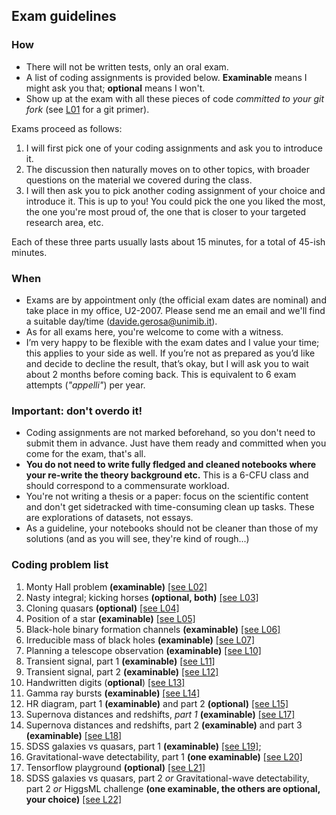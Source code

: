 ## Exam guidelines


### How

- There will not be written tests, only an oral exam.
- A list of coding assignments is provided below. **Examinable** means I might ask you that; **optional** means I won't.
- Show up at the exam with all these pieces of code *committed to your git fork*  (see [L01](lectures/L01_introduction.ipynb) for a git primer).  

Exams proceed as follows:

1. I will first pick one of your coding assignments and ask you to introduce it.
2. The discussion then naturally moves on to other topics, with broader questions on the material we covered during the class.
3. I will then ask you to pick another coding assignment of your choice and introduce it. This is up to you! You could pick the one you liked the most, the one you're most proud of, the one that is closer to your targeted research area, etc.

Each of these three parts usually lasts about 15 minutes, for a total of 45-ish minutes. 

### When

- Exams are by appointment only (the official exam dates are nominal) and take place in my office, U2-2007. Please send me an email and we'll find a suitable day/time ([davide.gerosa@unimib.it](mailto:davide.gerosa@unimib.it)).
- As for all exams here, you're welcome to come with a witness. 
- I’m very happy to be flexible with the exam dates and I value your time; this applies to your side as well. If you’re not as prepared as you’d like and decide to decline the result, that’s okay, but I will ask you to wait about 2 months before coming back. This is equivalent to 6 exam attempts (*"appelli"*) per year.


### Important: don't overdo it!

- Coding assignments are not marked beforehand, so you don't need to submit them in advance. Just have them ready and committed when you come for the exam, that's all. 
-  **You do not need to write fully fledged and cleaned notebooks where your re-write the theory background etc.** This is a 6-CFU class and should correspond to a commensurate workload. 
- You're not writing a thesis or a paper: focus on the scientific content and don't get sidetracked with time-consuming clean up tasks. These are explorations of datasets, not essays.
- As a guideline, your notebooks should not be cleaner than those of my solutions (and as you will see, they're kind of rough...)  


### Coding problem list

1. Monty Hall problem **(examinable)** [[see L02]](lectures/L02_probability.ipynb)
2. Nasty integral; kicking horses **(optional, both)** [[see L03]](lectures/L03_probability.ipynb)
3. Cloning quasars **(optional)** [[see L04]](lectures/L04_probability.ipynb)
4. Position of a star **(examinable)** [[see L05]](lectures/L05_frequentist.ipynb)
5. Black-hole binary formation channels **(examinable)** [[see L06]](lectures/L06_frequentist.ipynb)
6. Irreducible mass of black holes **(examinable)** [[see L07]](lectures/L07_frequentist.ipynb)
7. Planning a telescope observation **(examinable)**  [[see L10]](lectures/L10_bayesian.ipynb)
8. Transient signal, part 1 **(examinable)**  [[see L11]](lectures/L11_bayesian.ipynb)
9. Transient signal, part 2 **(examinable)** [[see L12]](lectures/L12_bayesian.ipynb)
10. Handwritten digits (**optional**) [[see L13]](lectures/L13_introduction.ipynb)
11. Gamma ray bursts **(examinable)**  [[see L14]](lectures/L14_clustering.ipynb)
12. HR diagram, part 1 **(examinable)** and part 2 **(optional)** [[see L15]](lectures/L15_dimensionality.ipynb)
13. Supernova distances and redshifts, *part 1* **(examinable)** [[see L17]](lectures/L17_regression.ipynb)
14. Supernova distances and redshifts, part 2 **(examinable)** and part 3 **(examinable)** [[see L18]](lectures/L18_regression.ipynb)
15. SDSS galaxies vs quasars, part 1 **(examinable)** [[see L19]](lectures/L19_classification.ipynb); 
16. Gravitational-wave detectability, part 1 **(one examinable)** [[see L20]](lectures/L20_classification.ipynb)
17. Tensorflow playground **(optional)** [[see L21]](lectures/L21_deeplearning.ipynb)
18. SDSS galaxies vs quasars, part 2 *or* Gravitational-wave detectability, part 2 *or* HiggsML challenge **(one examinable, the others are optional, your choice)** [[see L22]](lectures/L22_deeplearning.ipynb)


